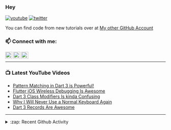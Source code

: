 ### Hey

[![youtube](https://img.shields.io/static/v1?label=@RobertBrunhage&message=Subscribe&logo=YouTube&color=FF0000&style=for-the-badge)](http://bit.ly/2SUyRhx)
[![twitter](https://img.shields.io/twitter/follow/robertbrunhage?color=%231DA1F2&logo=twitter&style=for-the-badge)](https://twitter.com/intent/follow?original_referer=https%3A%2F%2Fgithub.com%2Frobertbrunhage&screen_name=robertbrunhage)

You can find code from new tutorials over at [My other GitHub Account](https://github.com/Robert-Brunhage-Organization)

### 📫 Connect with me:

[<img align="left" alt="RobertBrunhage | YouTube" width="22px" src="https://cdn.jsdelivr.net/npm/simple-icons@v3/icons/youtube.svg" />][youtube]
[<img align="left" alt="RobertBrunhage | Twitter" width="22px" src="https://cdn.jsdelivr.net/npm/simple-icons@v3/icons/twitter.svg" />][twitter]
[<img align="left" alt="RobertBrunhageDev | Instagram" width="22px" src="https://cdn.jsdelivr.net/npm/simple-icons@v3/icons/instagram.svg" />][instagram]

<br />

---

### 📺 Latest YouTube Videos
<!-- YOUTUBE:START -->
- [Pattern Matching in Dart 3 is Powerful!](https://www.youtube.com/watch?v=j3fzeDpd2ts)
- [Flutter iOS Wireless Debugging Is Awesome](https://www.youtube.com/watch?v=atbStqnPXC8)
- [Dart 3 Class Modifiers Is kinda Confusing](https://www.youtube.com/watch?v=Od49lG0ez0o)
- [Why I Will Never Use a Normal Keyboard Again](https://www.youtube.com/watch?v=t4KCvFumRMs)
- [Dart 3 Records Are Awesome](https://www.youtube.com/watch?v=aWOyc3HG9XM)
<!-- YOUTUBE:END -->

---

<details>
  <summary>:zap: Recent Github Activity</summary>
  
<!--START_SECTION:activity-->
1. 🗣 Commented on [#1457](https://github.com/zino-hofmann/graphql-flutter/issues/1457#issuecomment-2339735769) in [zino-hofmann/graphql-flutter](https://github.com/zino-hofmann/graphql-flutter)
2. ❗ Opened issue [#1457](https://github.com/zino-hofmann/graphql-flutter/issues/1457) in [zino-hofmann/graphql-flutter](https://github.com/zino-hofmann/graphql-flutter)
3. 💪 Opened PR [#3](https://github.com/hungrimind/flutter_todo/pull/3) in [hungrimind/flutter_todo](https://github.com/hungrimind/flutter_todo)
4. 🗣 Commented on [#28](https://github.com/rianadon/Cosmos-Keyboards/issues/28#issuecomment-2275020695) in [rianadon/Cosmos-Keyboards](https://github.com/rianadon/Cosmos-Keyboards)
5. ❗ Opened issue [#28](https://github.com/rianadon/Cosmos-Keyboards/issues/28) in [rianadon/Cosmos-Keyboards](https://github.com/rianadon/Cosmos-Keyboards)
<!--END_SECTION:activity-->

</details>

[twitter]: https://twitter.com/robertbrunhage
[youtube]: https://youtube.com/c/robertbrunhage
[instagram]: https://instagram.com/robertbrunhagedev

